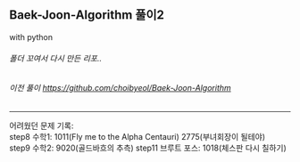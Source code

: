 ## Baek-Joon-Algorithm 풀이2
with python   
###### 폴더 꼬여서 다시 만든 리포..   
###### 이전 풀이 https://github.com/choibyeol/Baek-Joon-Algorithm   
----
어려웠던 문제 기록:   
step8 수학1: 1011(Fly me to the Alpha Centauri)   2775(부녀회장이 될테야)  
step9 수학2: 9020(골드바흐의 추측)
step11 브루트 포스: 1018(체스판 다시 칠하기)

